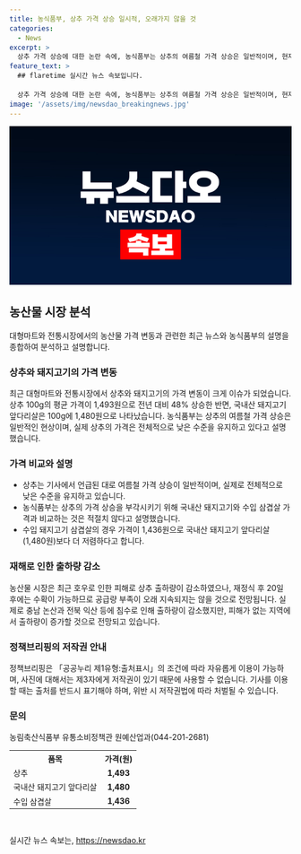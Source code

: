 ```yaml
---
title: 농식품부, 상추 가격 상승 일시적, 오래가지 않을 것
categories:
  - News
excerpt: >
  상추 가격 상승에 대한 논란 속에, 농식품부는 상추의 여름철 가격 상승은 일반적이며, 현재는 상승한 것보다는 낮은 수준을 유지하고 있다고 설명했다. 또한, 최근 호우로 인한 피해로 일시적인 가격 상승은 있었지만, 상추는 재정식 후 20일 후에는 공급량 부족이 오래 지속되지 않을 것으로 전망된다고 밝혔다.
feature_text: >
  ## flaretime 실시간 뉴스 속보입니다.

  상추 가격 상승에 대한 논란 속에, 농식품부는 상추의 여름철 가격 상승은 일반적이며, 현재는 상승한 것보다는 낮은 수준을 유지하고 있다고 설명했다. 또한, 최근 호우로 인한 피해로 일시적인 가격 상승은 있었지만, 상추는 재정식 후 20일 후에는 공급량 부족이 오래 지속되지 않을 것으로 전망된다고 밝혔다.
image: '/assets/img/newsdao_breakingnews.jpg'
---
```


<p><img src="/assets/img/newsdao_breakingnews.jpg" alt="flaretime 속보" /></p>

<h2 data-ke-size="size26">농산물 시장 분석</h2>

<p data-ke-size="size16">대형마트와 전통시장에서의 농산물 가격 변동과 관련한 최근 뉴스와 농식품부의 설명을 종합하여 분석하고 설명합니다.</p>

<h3>상추와 돼지고기의 가격 변동</h3>

<p data-ke-size="size16">최근 대형마트와 전통시장에서 상추와 돼지고기의 가격 변동이 크게 이슈가 되었습니다. 상추 100g의 평균 가격이 1,493원으로 전년 대비 48% 상승한 반면, 국내산 돼지고기 앞다리살은 100g에 1,480원으로 나타났습니다. 농식품부는 상추의 여름철 가격 상승은 일반적인 현상이며, 실제 상추의 가격은 전체적으로 낮은 수준을 유지하고 있다고 설명했습니다.</p>

<h3>가격 비교와 설명</h3>

<ul>
    <li>상추는 기사에서 언급된 대로 여름철 가격 상승이 일반적이며, 실제로 전체적으로 낮은 수준을 유지하고 있습니다.</li>
    <li>농식품부는 상추의 가격 상승을 부각시키기 위해 국내산 돼지고기와 수입 삼겹살 가격과 비교하는 것은 적절치 않다고 설명했습니다.</li>
    <li>수입 돼지고기 삼겹살의 경우 가격이 1,436원으로 국내산 돼지고기 앞다리살(1,480원)보다 더 저렴하다고 합니다.</li>
</ul>

<h3>재해로 인한 출하량 감소</h3>

<p data-ke-size="size16">농산물 시장은 최근 호우로 인한 피해로 상추 출하량이 감소하였으나, 재정식 후 20일 후에는 수확이 가능하므로 공급량 부족이 오래 지속되지는 않을 것으로 전망됩니다. 실제로 충남 논산과 전북 익산 등에 침수로 인해 출하량이 감소했지만, 피해가 없는 지역에서 출하량이 증가할 것으로 전망되고 있습니다.</p>

<h3>정책브리핑의 저작권 안내</h3>

<p data-ke-size="size16">정책브리핑은 「공공누리 제1유형:출처표시」의 조건에 따라 자유롭게 이용이 가능하며, 사진에 대해서는 제3자에게 저작권이 있기 때문에 사용할 수 없습니다. 기사를 이용할 때는 출처를 반드시 표기해야 하며, 위반 시 저작권법에 따라 처벌될 수 있습니다.</p>

<h3>문의</h3>

<p data-ke-size="size16">농림축산식품부 유통소비정책관 원예산업과(044-201-2681)</p>

<table>
  <tr>
    <th>품목</th>
    <th>가격(원)</th>
  </tr>
  <tr>
    <td>상추</td>
    <td style="text-align: center; height: 17px;"><b>1,493</b></td>
  </tr>
  <tr>
    <td>국내산 돼지고기 앞다리살</td>
    <td style="text-align: center; height: 17px;"><b>1,480</b></td>
  </tr>
  <tr>
    <td>수입 삼겹살</td>
    <td style="text-align: center; height: 17px;"><b>1,436</b></td>
  </tr>
</table>

<p data-ke-size="size16">&nbsp;</p>
실시간 뉴스 속보는, <a href="https://newsdao.kr" rel="dofollow">https://newsdao.kr</a>


